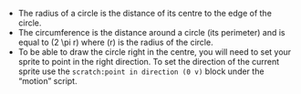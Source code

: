 - The radius of a circle is the distance of its centre to the edge of the circle.
- The circumference is the distance around a circle (its perimeter) and is equal to \(2 \pi r\) where \(r\) is the radius of the circle. 
- To be able to draw the circle right in the centre, you will need to set your sprite to point in the right direction. To set the direction of the current sprite use the `scratch:point in direction (0 v)` block under the “motion” script.